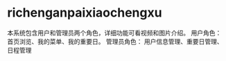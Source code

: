 # richenganpaixiaochengxu
本系统包含用户和管理员两个角色，详细功能可看视频和图片介绍。 用户角色： 首页浏览、我的菜单、我的重要日。 管理员角色： 用户信息管理、重要日管理、日程管理
